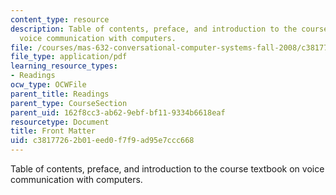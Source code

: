 ```yaml
---
content_type: resource
description: Table of contents, preface, and introduction to the course textbook on
  voice communication with computers.
file: /courses/mas-632-conversational-computer-systems-fall-2008/c38177262b01eed0f7f9ad95e7ccc668_schmandt_intro.pdf
file_type: application/pdf
learning_resource_types:
- Readings
ocw_type: OCWFile
parent_title: Readings
parent_type: CourseSection
parent_uid: 162f8cc3-ab62-9ebf-bf11-9334b6618eaf
resourcetype: Document
title: Front Matter
uid: c3817726-2b01-eed0-f7f9-ad95e7ccc668
---
```

Table of contents, preface, and introduction to the course textbook on voice communication with computers.


